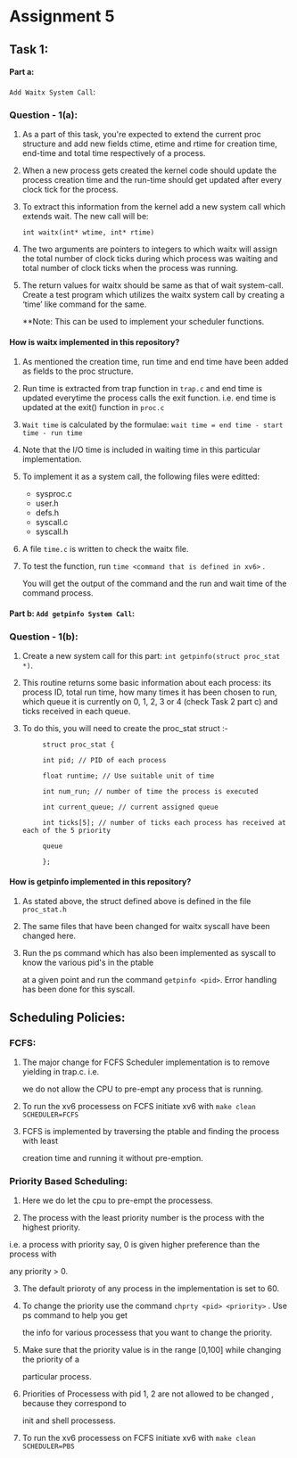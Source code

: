 # Assignment 5

## Task 1:

#### Part a: 
`Add Waitx System Call`:
### Question - 1(a): 
1. As a part of this task, you're expected to extend the current proc structure and add new fields ctime, etime and rtime for creation time, end-time and total time respectively of a process. 
2. When a new process gets created the kernel code should update the process creation time and the run-time should get updated after every clock tick for the process. 
4. To extract this information from the kernel add a new system call which extends wait. The new call will be: 

    `int waitx(int* wtime, int* rtime)`
5. The two arguments are pointers to integers to which waitx will assign the total number of clock ticks during which process was waiting and total number of clock ticks when the process was running. 
6. The return values for waitx should be same as that of wait system-call. Create a test program which utilizes the waitx system call by creating a ‘time’ like command for the same.


   **Note: This can be used to implement your scheduler functions.

#### How is waitx implemented in this repository?

1. As mentioned the creation time, run time and end time have been added as fields to the proc structure.

2. Run time is extracted from trap function in `trap.c` and end time is updated everytime the process calls the exit function. i.e. end time is updated at the exit()
  function in `proc.c`
  
3. `Wait time` is calculated by the formulae:
    `wait time = end time - start time - run time`
    
4. Note that the I/O time is included in waiting time in this particular implementation.


5. To implement it as a system call, the following files were editted:


    * sysproc.c
    * user.h
    * defs.h
    * syscall.c
    * syscall.h
   
   
6. A file `time.c` is written to check the waitx file.

7. To test the function, run `time <command that is defined in xv6>` . 

    You will get the output of the command and the run and wait time of the command process.

#### Part b: `Add getpinfo System Call`:

### Question - 1(b): 

1. Create a new system call for this part: `​int getpinfo(struct proc_stat *)​`. 


2. This routine returns some basic information about each process: its process ID, total run time, how many times it has been chosen to run, which queue it is currently on 0, 1, 2, 3 or 4 (check Task 2 part c) and ticks received in each queue.


3. To do this, you will need to create the ​proc_stat​ struct :-

            struct proc_stat {
            
            int pid; // PID of each process
            
            float runtime; // Use suitable unit of time
            
            int num_run; // number of time the process is executed
            
            int current_queue; // current assigned queue
            
            int ticks[5]; // number of ticks each process has received at each of the 5 priority
            
            queue 
            
            };



#### How is getpinfo implemented in this repository?

1. As stated above, the struct defined above is defined in the file `proc_stat.h`

2. The same files that have been changed for waitx syscall have been changed here.

3. Run the ps command which has also been implemented as syscall to know the various pid's in the ptable

   at a given point and run the command `getpinfo <pid>`. Error handling has been done for this syscall.
   
   

## Scheduling Policies:

###  FCFS:

  1. The major change for FCFS Scheduler implementation is to remove yielding in trap.c. i.e.  

     we do not allow the CPU to pre-empt any process that is running.

  2. To run the xv6 processess on FCFS initiate xv6 with `make clean SCHEDULER=FCFS`

  3. FCFS is implemented by traversing the ptable and finding the process with least 

     creation time and running it without pre-emption.


### Priority Based Scheduling:

  1. Here we do let the cpu to pre-empt the processess.

  2. The process with the least priority number is the process with the highest priority. 

  i.e. a process with priority say, 0 is given higher preference than the process with 

  any priority > 0.

  3. The default prioroty of any process in the implementation is set to 60.

  4. To change the priority use the command `chprty <pid> <priority>` . Use ps command to help you get 

     the info for various processess that you want to change the priority.

  5. Make sure that the priority value is in the range [0,100] while changing the priority of a

     particular process.

  6. Priorities of Processess with pid 1, 2 are not allowed to be changed , because they correspond to 

     init and shell processess.
     
  7. To run the xv6 processess on FCFS initiate xv6 with `make clean SCHEDULER=PBS`


